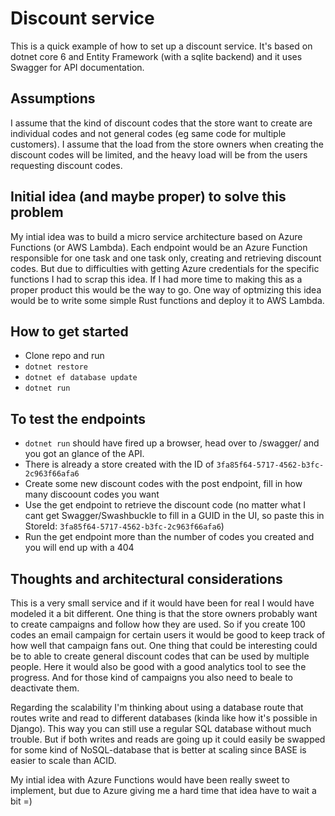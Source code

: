 # Discount service

This is a quick example of how to set up a discount service. It's based on dotnet core 6 and Entity Framework (with a sqlite backend) and it uses Swagger for API documentation.

## Assumptions

I assume that the kind of discount codes that the store want to create are individual codes and not general codes (eg same code for multiple customers).
I assume that the load from the store owners when creating the discount codes will be limited, and the heavy load will be from the users requesting discount codes.

## Initial idea (and maybe proper) to solve this problem

My intial idea was to build a micro service architecture based on Azure Functions (or AWS Lambda). Each endpoint would be an Azure Function responsible for one task and one task only, creating and retrieving discount codes. But due to difficulties with getting Azure credentials for the specific functions I had to scrap this idea. If I had more time to making this as a proper product this would be the way to go.
One way of optmizing this idea would be to write some simple Rust functions and deploy it to AWS Lambda.

## How to get started

* Clone repo and run
* `dotnet restore`
* `dotnet ef database update`
* `dotnet run`

## To test the endpoints

* `dotnet run` should have fired up a browser, head over to /swagger/ and you got an glance of the API.
* There is already a store created with the ID of `3fa85f64-5717-4562-b3fc-2c963f66afa6`
* Create some new discount codes with the post endpoint, fill in how many discoount codes you want
* Use the get endpoint to retrieve the discount code (no matter what I cant get Swagger/Swashbuckle to fill in a GUID in the UI, so paste this in StoreId: `3fa85f64-5717-4562-b3fc-2c963f66afa6`)
* Run the get endpoint more than the number of codes you created and you will end up with a 404

## Thoughts and architectural considerations

This is a very small service and if it would have been for real I would have modeled it a bit different. One thing is that the store owners probably want to create campaigns and follow how they are used. So if you create 100 codes an email campaign for certain users it would be good to keep track of how well that campaign fans out.
One thing that could be interesting could be to able to create general discount codes that can be used by multiple people. Here it would also be good with a good analytics tool to see the progress. And for those kind of campaigns you also need to beale to deactivate them.

Regarding the scalability I'm thinking about using a database route that routes write and read to different databases (kinda like how it's possible in Django). This way you can still use a regular SQL database without much trouble. But if both writes and reads are going up it could easily be swapped for some kind of NoSQL-database that is better at scaling since BASE is easier to scale than ACID.

My intial idea with Azure Functions would have been really sweet to implement, but due to Azure giving me a hard time that idea have to wait a bit =)

